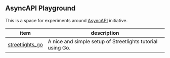 ## AsyncAPI Playground

This is a space for experiments around [AsyncAPI](https://asyncapi.com) initiative.

| item | description |
| ---- | ----------- |
| [streetlights_go](./streetlights_go/) | A nice and simple setup of Streetlights tutorial using Go. |


<br/>
